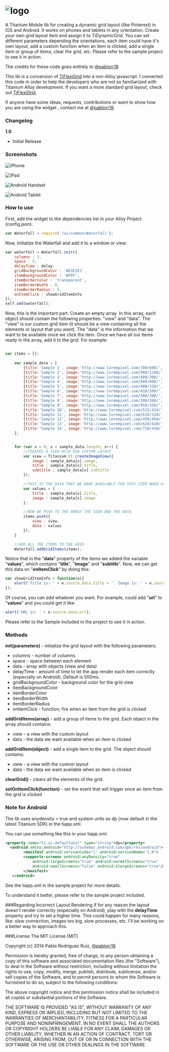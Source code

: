 ![logo](http://www.lineartpr.com/img/github/tdg_logo.png)
================================

A Titanium Mobile lib for creating a dynamic grid layout (like Pinterest) in iOS and Android. It works on phones and tablets in any orientation. Create your own grid layout item and assign it to TiDynamicGrid. You can set different parameters depending the orientations, each item could have it's own layout, add a custom function when an item is clicked, add a single item or group of items, clear the grid, etc. Please refer to the sample project to see it in action.

The credits for these code goes entirely to @[pablorr18](https://github.com/pablorr18)

This lib is a conversion of [TiFlexiGrid](http://www.github.com/pablorr18/TiDynamicGrid) into a non-Alloy javascript. I converted this code in order to help the developers who are not so familiarized with Titanium Alloy development. 
If you want a more standard grid layout, check out [TiFlexiGrid](http://www.github.com/pablorr18/TiFlexiGrid).

If anyone have some ideas, requests, contributions or want to show how you are using the widget , contact me at [@pablorr18](http://twitter.com/pablorr18).

### Changelog

**1.0** 
* Initial Release

### Screenshots

![iPhone](http://www.lineartpr.com/img/github/tdg_iphone.jpg)

![iPad](http://www.lineartpr.com/img/github/tdg_ipad.jpg)

![Android Handset](http://www.lineartpr.com/img/github/tdg_android_phone.jpg)

![Android Tablet](http://www.lineartpr.com/img/github/tdg_android_tablet.jpg)


### How to use

First, add the widget to the dependencies list in your Alloy Project (config.json):

```javascript
var Waterfall = require('/ui/common/Waterfall');
```

Now, initialize the Waterfall and add it to a window or view:

```javascript
var waterfall = Waterfall.init({
	columns : 3,
	space : 5,
	delayTime : delay,
	gridBackgroundColor : '#E1E1E1',
	itemBackgroundColor : '#FFF',
	itemBorderColor : 'transparent',
	itemBorderWidth : 0,
	itemBorderRadius : 5,
	onItemClick : showGridItemInfo
});
self.add(waterfall); 
```

Now, this is the important part. Create an empty array. In this array, each object should contain the following properties: "view" and "data". The "view" is our custom grid item (it should be a view containing all the elements or layout that you want). The "data" is the information that we want to be available once we click the item. Once we have all our items ready in the array, add it to the grid. For example:

```javascript

var items = [];
	
	var sample_data = [
		{title:'Sample 1', image:'http://www.lorempixel.com/700/600/', subtitle:'Lorem ipsum dolor sit amet, consectetur adipisicing elit, sed do eiusmod tempor incididunt ut labore et dolore magna aliqua.'},
		{title:'Sample 2', image:'http://www.lorempixel.com/900/1200/', subtitle:'Lorem ipsum dolor sit amet, consectetur adipisicing elit, sed do eiusmod tempor incididunt ut labore et dolore magna aliqua.'},
		{title:'Sample 3', image:'http://www.lorempixel.com/400/300/', subtitle:'Lorem ipsum dolor sit amet, consectetur adipisicing elit, sed do eiusmod tempor incididunt ut labore et dolore magna aliqua.'},
		{title:'Sample 4', image:'http://www.lorempixel.com/600/600/', subtitle:'Lorem ipsum dolor sit amet, consectetur adipisicing elit, sed do eiusmod tempor incididunt ut labore et dolore magna aliqua.'},
		{title:'Sample 5', image:'http://www.lorempixel.com/400/310/', subtitle:'Lorem ipsum dolor sit amet, consectetur adipisicing elit, sed do eiusmod tempor incididunt ut labore et dolore magna aliqua.'},
		{title:'Sample 6', image:'http://www.lorempixel.com/410/300/', subtitle:'Lorem ipsum dolor sit amet, consectetur adipisicing elit, sed do eiusmod tempor incididunt ut labore et dolore magna aliqua.'},
		{title:'Sample 7', image:'http://www.lorempixel.com/500/300/', subtitle:'Lorem ipsum dolor sit amet, consectetur adipisicing elit, sed do eiusmod tempor incididunt ut labore et dolore magna aliqua.'},
		{title:'Sample 8', image:'http://www.lorempixel.com/300/300/', subtitle:'Lorem ipsum dolor sit amet, consectetur adipisicing elit, sed do eiusmod tempor incididunt ut labore et dolore magna aliqua.'},
		{title:'Sample 9', image:'http://www.lorempixel.com/450/320/', subtitle:'Lorem ipsum dolor sit amet, consectetur adipisicing elit, sed do eiusmod tempor incididunt ut labore et dolore magna aliqua.'},
		{title:'Sample 10', image:'http://www.lorempixel.com/523/424/', subtitle:'Lorem ipsum dolor sit amet, consectetur adipisicing elit, sed do eiusmod tempor incididunt ut labore et dolore magna aliqua.'},
		{title:'Sample 11', image:'http://www.lorempixel.com/610/320/', subtitle:'Lorem ipsum dolor sit amet, consectetur adipisicing elit, sed do eiusmod tempor incididunt ut labore et dolore magna aliqua.'},
		{title:'Sample 12', image:'http://www.lorempixel.com/450/450/', subtitle:'Lorem ipsum dolor sit amet, consectetur adipisicing elit, sed do eiusmod tempor incididunt ut labore et dolore magna aliqua.'},
		{title:'Sample 13', image:'http://www.lorempixel.com/620/420/', subtitle:'Lorem ipsum dolor sit amet, consectetur adipisicing elit, sed do eiusmod tempor incididunt ut labore et dolore magna aliqua.'},
		{title:'Sample 14', image:'http://www.lorempixel.com/710/410/', subtitle:'Lorem ipsum dolor sit amet, consectetur adipisicing elit, sed do eiusmod tempor incididunt ut labore et dolore magna aliqua.'}
	];


	for (var x = 0; x < sample_data.length; x++) {
		//CREATES A VIEW WITH OUR CUSTOM LAYOUT
		var view = Titanium.UI.createImageView({
			image : sample_data[x].image,
			title : sample_data[x].title,
			subtitle : sample_data[x].subtitle
		});

		//THIS IS THE DATA THAT WE WANT AVAILABLE FOR THIS ITEM WHEN onItemClick OCCURS
		var values = {
			title : sample_data[x].title,
			image : sample_data[x].image
		};

		//NOW WE PUSH TO THE ARRAY THE VIEW AND THE DATA
		items.push({
			view : view,
			data : values
		});
	}

	//ADD ALL THE ITEMS TO THE GRID
	Waterfall.addGridItems(items); 


```

Notice that in the "**data**" property of the items we added the variable "**values**", which contains "**title**", "**image**" and  "**subtitle**". Now, we can get this data on  "**onItemClick**" by doing this:

```javascript
var showGridItemInfo = function(e){
	alert('Title is: ' + e.source.data.title + '. Image is: ' + e.source.data.image);
});
```

Of course, you can add whatever you want. For example, could add "**url**" to "**values**" and you could get it like:

```javascript
alert('URL is: ' + e.source.data.url);
```
Please refer to the Sample included in the project to see it in action.


### Methods

**init(parameters)** - initialize the grid layout with the following parameters:
* columns - number of columns
* space - space between each element
* data - array with objects (view and data)
* delayTime - amount of time to let the app render each item correctly (especially on Android). Default is 500ms.
* gridBackgroundColor - background color for the grid view
* itemBackgroundColor
* itemBorderColor
* itemBorderWidth
* itemBorderRadius
* onItemClick - function; fire when an item from the grid is clicked

**addGridItems(array)** - add a group of items to the grid. Each object in the array should contains:
* view - a view with the custom layout
* data - the data we want available when an item is clicked

**addGridItem(object)** - add a single item to the grid. The object should contains:
* view - a view with the custom layout
* data - the data we want available when an item is clicked

**clearGrid()** - clears all the elements of the grid. 

**setOnItemClick(function)** - set the event that will trigger once an item from the grid is clicked


### Note for Android

The lib uses anydensity = true and system units as dp (now default in the latest Titanium SDK) in the tiapp.xml. 
 
 You can use something like this in your tiapp.xml:
```xml
<property name="ti.ui.defaultunit" type="string">dp</property>
  <android xmlns:android="http://schemas.android.com/apk/res/android">
        <manifest android:versionCode="1" android:versionName="1.0">
        <supports-screens android:anyDensity="true"
            android:largeScreens="true" android:normalScreens="true"
            android:smallScreens="false" android:xlargeScreens="true"/>
        </manifest>
   </android>
```
See the tiapp.xml in the sample project for more details. 

To understand it better, please refer to the sample project included.

###Regarding Incorrect Layout Rendering
If for any reason the layout doesn't render correctly (especially on Android), play with the **delayTime** property and try to set a higher time. This could happen for many reasons, like: slow connection, images too big, slow processes, etc. I'll be working on a better way to approach this.

###License
The MIT License (MIT)

Copyright (c) 2014 Pablo Rodriguez Ruiz, [@pablorr18](http://twitter.com/pablorr18) 

Permission is hereby granted, free of charge, to any person obtaining a copy
of this software and associated documentation files (the "Software"), to deal
in the Software without restriction, including without limitation the rights
to use, copy, modify, merge, publish, distribute, sublicense, and/or sell
copies of the Software, and to permit persons to whom the Software is
furnished to do so, subject to the following conditions:

The above copyright notice and this permission notice shall be included in
all copies or substantial portions of the Software.

THE SOFTWARE IS PROVIDED "AS IS", WITHOUT WARRANTY OF ANY KIND, EXPRESS OR
IMPLIED, INCLUDING BUT NOT LIMITED TO THE WARRANTIES OF MERCHANTABILITY,
FITNESS FOR A PARTICULAR PURPOSE AND NONINFRINGEMENT. IN NO EVENT SHALL THE
AUTHORS OR COPYRIGHT HOLDERS BE LIABLE FOR ANY CLAIM, DAMAGES OR OTHER
LIABILITY, WHETHER IN AN ACTION OF CONTRACT, TORT OR OTHERWISE, ARISING FROM,
OUT OF OR IN CONNECTION WITH THE SOFTWARE OR THE USE OR OTHER DEALINGS IN
THE SOFTWARE.
